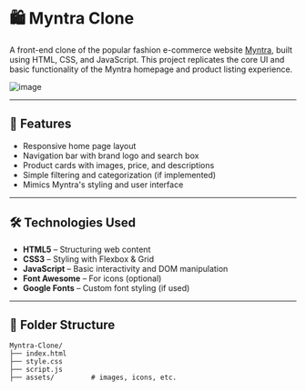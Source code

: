 # 🛍️ Myntra Clone

A front-end clone of the popular fashion e-commerce website [Myntra](https://www.myntra.com), built using HTML, CSS, and JavaScript. This project replicates the core UI and basic functionality of the Myntra homepage and product listing experience.

![image](https://github.com/user-attachments/assets/9cfb4276-aebb-4171-b6a8-66b9c3e31329)

---

## 🚀 Features

- Responsive home page layout
- Navigation bar with brand logo and search box
- Product cards with images, price, and descriptions
- Simple filtering and categorization (if implemented)
- Mimics Myntra's styling and user interface

---

## 🛠️ Technologies Used

- **HTML5** – Structuring web content
- **CSS3** – Styling with Flexbox & Grid
- **JavaScript** – Basic interactivity and DOM manipulation
- **Font Awesome** – For icons (optional)
- **Google Fonts** – Custom font styling (if used)

---

## 📁 Folder Structure

```plaintext
Myntra-Clone/
├── index.html
├── style.css
├── script.js
├── assets/         # images, icons, etc.
